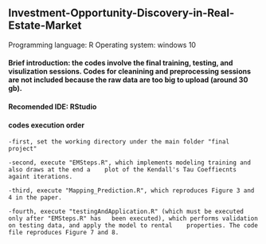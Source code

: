 ## Investment-Opportunity-Discovery-in-Real-Estate-Market

Programming language: R
Operating system: windows 10

#### Brief introduction: the codes involve the final training, testing, and visulization sessions. Codes for cleanining and preprocessing sessions are not included because the raw data are too big to upload (around 30 gb).

#### Recomended IDE: RStudio

#### codes execution order

	-first, set the working directory under the main folder "final project"

	-second, execute "EMSteps.R", which implements modeling training and also draws at the end a 	plot of the Kendall's Tau Coeffiecnts againt iterations.

	-third, execute "Mapping_Prediction.R", which reproduces Figure 3 and 4 in the paper.

	-fourth, execute "testingAndApplication.R" (which must be executed only after "EMSteps.R" has 	been executed), which performs validation on testing data, and apply the model to rental 	properties. The code file reproduces Figure 7 and 8.
